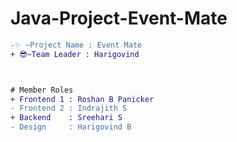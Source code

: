 # Java-Project-Event-Mate
````diff
-✨ ~Project Name : Event Mate
+ 😎~Team Leader : Harigovind



# Member Roles
+ Frontend 1 : Roshan B Panicker
- Frontend 2 : Indrajith S
+ Backend    : Sreehari S
- Design     : Harigovind B
